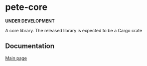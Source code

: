 # pete-core

__UNDER DEVELOPMENT__

A core library. The released library is expected to be a Cargo crate

## Documentation

[Main page](docs/README.md)
